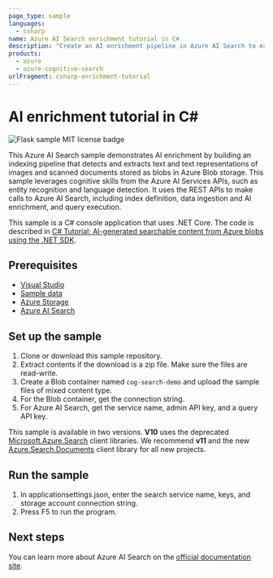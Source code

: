 ```yaml
---
page_type: sample
languages:
  - csharp
name: Azure AI Search enrichment tutorial in C#
description: "Create an AI enrichment pipeline in Azure AI Search to extract text, structure, and information from raw content, including images and unstructured text."
products:
  - azure
  - azure-cognitive-search
urlFragment: csharp-enrichment-tutorial
---
```


# AI enrichment tutorial in C#

![Flask sample MIT license badge](https://img.shields.io/badge/license-MIT-green.svg)

This Azure AI Search sample demonstrates AI enrichment by building an indexing pipeline that detects and extracts text and text representations of images and scanned documents stored as blobs in Azure Blob storage. This sample leverages cognitive skills from the Azure AI Services APIs, such as entity recognition and language detection. It uses the REST APIs to make calls to Azure AI Search, including index definition, data ingestion and AI enrichment, and query execution.

This sample is a C# console application that uses .NET Core. The code is described in [C# Tutorial: AI-generated searchable content from Azure blobs using the .NET SDK](https://docs.microsoft.com/azure/search/cognitive-search-tutorial-blob-dotnet). 

## Prerequisites

- [Visual Studio](https://visualstudio.microsoft.com/downloads/)
- [Sample data](https://github.com/Azure-Samples/azure-search-sample-data/tree/master/ai-enrichment-mixed-media)
- [Azure Storage](https://docs.microsoft.com/azure/storage/common/storage-quickstart-create-account) 
- [Azure AI Search](https://docs.microsoft.com/azure/search/search-create-service-portal)

## Set up the sample

1. Clone or download this sample repository.
1. Extract contents if the download is a zip file. Make sure the files are read-write.
1. Create a Blob container named `cog-search-demo` and upload the sample files of mixed content type.
1. For the Blob container, get the connection string.
1. For Azure AI Search, get the service name, admin API key, and a query API key.

This sample is available in two versions. **V10** uses the deprecated [Microsoft.Azure.Search](https://learn.microsoft.com/en-us/dotnet/api/microsoft.azure.search) client libraries. We recommend **v11** and the new [Azure.Search.Documents](https://docs.microsoft.com/dotnet/api/overview/azure/search.documents-readme) client library for all new projects.

## Run the sample

1. In applicationsettings.json, enter the search service name, keys, and storage account connection string.
1. Press F5 to run the program.

## Next steps

You can learn more about Azure AI Search on the [official documentation site](https://docs.microsoft.com/azure/search).